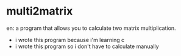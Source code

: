 # multi2matrix

en:
a program that allows you to calculate two matrix multiplication.

- i wrote this program because i'm learning c
- i wrote this program so i don't have to calculate manually
